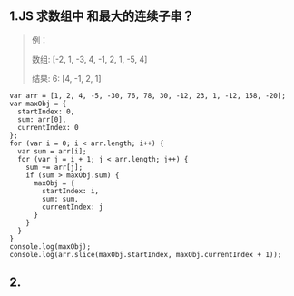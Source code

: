 ## 1.JS 求数组中 和最大的连续子串？

> 例：
>
> 数组:  [-2, 1, -3, 4, -1, 2, 1, -5, 4]
> 
> 结果:  6: [4, -1, 2, 1]

	var arr = [1, 2, 4, -5, -30, 76, 78, 30, -12, 23, 1, -12, 158, -20];
	var maxObj = {
	  startIndex: 0,
	  sum: arr[0],
	  currentIndex: 0
	};
	for (var i = 0; i < arr.length; i++) {
	  var sum = arr[i];
	  for (var j = i + 1; j < arr.length; j++) {
	    sum += arr[j];
	    if (sum > maxObj.sum) {
	      maxObj = {
	        startIndex: i,
	        sum: sum,
	        currentIndex: j
	      }
	    }
	  }
	}
	console.log(maxObj);
	console.log(arr.slice(maxObj.startIndex, maxObj.currentIndex + 1));
	
	
	
## 2.